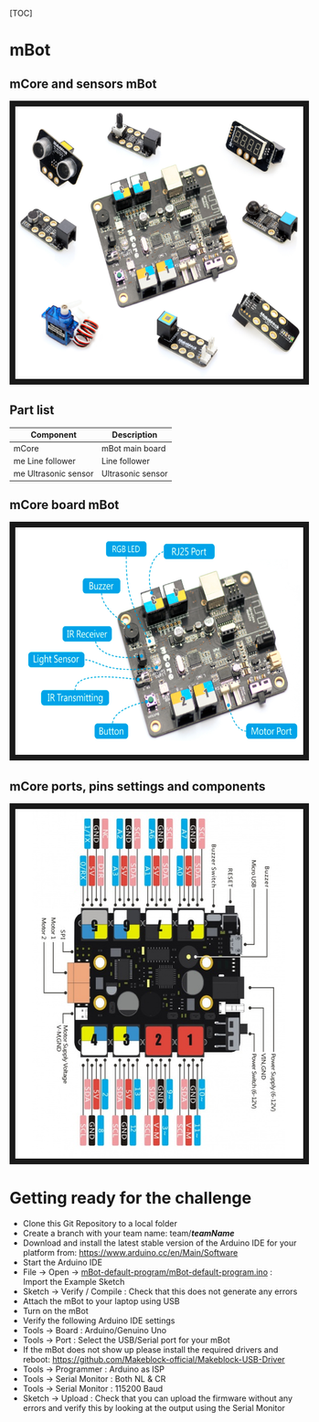 [TOC]   
  
# mBot
    
## mCore and sensors mBot  
<a href="https://raw.githubusercontent.com/tedsluis/mBot/master/pictures/mcore_and_sensors_mbot.png"
 target="_blank"><img src="https://raw.githubusercontent.com/tedsluis/mBot/master/pictures/mcore_and_sensors_mbot.png"
alt="mCore and sensors mBot" width="600" height="477" border="10"/></a>  
  
## Part list  
  
Component             | Description       |
--------------------- | ----------------- |
mCore                 | mBot main board   |
me Line follower      | Line follower     |
me Ultrasonic sensor  | Ultrasonic sensor |
  
## mCore board mBot  
<a href="https://raw.githubusercontent.com/tedsluis/mBot/master/pictures/mcore_main_board_mbot.png"
 target="_blank"><img src="https://raw.githubusercontent.com/tedsluis/mBot/master/pictures/mcore_main_board_mbot.png"
alt="mCore board mBot" width="600" height="398" border="10"/></a>  
  
## mCore ports, pins settings and components  
<a href="https://raw.githubusercontent.com/tedsluis/mBot/master/pictures/mcore_ports_and_components.png"
 target="_blank"><img src="https://raw.githubusercontent.com/tedsluis/mBot/master/pictures/mcore_ports_and_components.png"
alt="mCore ports, pins settings and components" width="572" height="612" border="10"/></a>  
  
# Getting ready for the challenge 

* Clone this Git Repository to a local folder
* Create a branch with your team name: team/***teamName***
* Download and install the latest stable version of the Arduino IDE for your platform from: https://www.arduino.cc/en/Main/Software
* Start the Arduino IDE
* File -> Open -> [mBot-default-program/mBot-default-program.ino](https://github.com/JDriven/mBot/blob/master/mBot-default-program/mBot-default-program.ino) : Import the Example Sketch
* Sketch -> Verify / Compile : Check that this does not generate any errors
* Attach the mBot to your laptop using USB
* Turn on the mBot
* Verify the following Arduino IDE settings
 * Tools -> Board : Arduino/Genuino Uno
 * Tools -> Port : Select the USB/Serial port for your mBot 
  * If the mBot does not show up please install the required drivers and reboot: https://github.com/Makeblock-official/Makeblock-USB-Driver
 * Tools -> Programmer : Arduino as ISP
 * Tools -> Serial Monitor : Both NL & CR
 * Tools -> Serial Monitor : 115200 Baud
* Sketch -> Upload : Check that you can upload the firmware without any errors and verify this by looking at the output using the Serial Monitor

